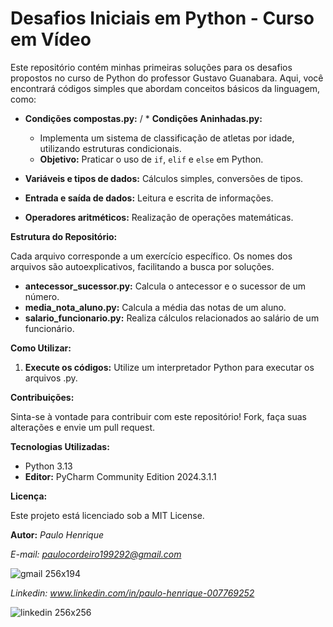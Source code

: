 # Desafios Iniciais em Python - Curso em Vídeo

Este repositório contém minhas primeiras soluções para os desafios propostos no curso de Python do professor Gustavo Guanabara. Aqui, você encontrará códigos simples que abordam conceitos básicos da linguagem, como:

* **Condições compostas.py:** / * **Condições Aninhadas.py:**
  
    * Implementa um sistema de classificação de atletas por idade, utilizando estruturas condicionais.
    * **Objetivo:** Praticar o uso de `if`, `elif` e `else` em Python.
      
* **Variáveis e tipos de dados:** Cálculos simples, conversões de tipos.
* **Entrada e saída de dados:** Leitura e escrita de informações.
* **Operadores aritméticos:** Realização de operações matemáticas.

**Estrutura do Repositório:**

Cada arquivo corresponde a um exercício específico. Os nomes dos arquivos são autoexplicativos, facilitando a busca por soluções.

* **antecessor_sucessor.py:** Calcula o antecessor e o sucessor de um número.
* **media_nota_aluno.py:** Calcula a média das notas de um aluno.
* **salario_funcionario.py:** Realiza cálculos relacionados ao salário de um funcionário.

**Como Utilizar:**

1. **Execute os códigos:** Utilize um interpretador Python para executar os arquivos .py.

**Contribuições:**

Sinta-se à vontade para contribuir com este repositório! Fork, faça suas alterações e envie um pull request.

**Tecnologias Utilizadas:**

* Python 3.13
* **Editor:** PyCharm Community Edition 2024.3.1.1

**Licença:**

Este projeto está licenciado sob a MIT License.

**Autor:**
*Paulo Henrique*

*E-mail: paulocordeiro199292@gmail.com*

![gmail 256x194](https://github.com/user-attachments/assets/b61a5c7e-be56-44a4-b101-dcd23b374b31)



*Linkedin: www.linkedin.com/in/paulo-henrique-007769252*

![linkedin 256x256](https://github.com/user-attachments/assets/3c548490-a8ad-421a-bec6-ec9c481393ec)

